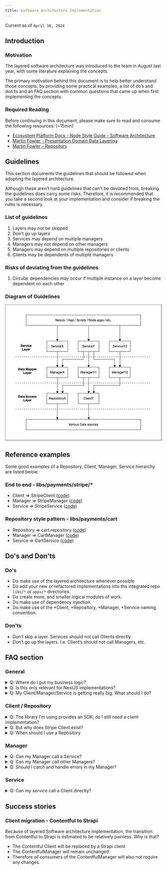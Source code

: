 ```yaml
---
title: Software Architecture Implementation
---
```


Current as of `April 16, 2024`

## Introduction
### Motivation

The layered software architecture was introduced to the team in August last year, with some literature explaining the concepts. 

The primary motivation behind this document is to help better understand those concepts, by providing some practical examples, a list of do’s and don’ts and an FAQ section with common questions that came up when first implementing the concepts.

### Required Reading

Before continuing in this document, please make sure to read and consume the following resources. (~15min)

* [Ecosystem Platform Docs - Node Style Guide - Software Architecture](https://mozilla.github.io/ecosystem-platform/reference/style-guides/node-style-guide#software-architecture)
* [Martin Fowler - Presentation Domain Data Layering](https://martinfowler.com/bliki/PresentationDomainDataLayering.html)
* [Martin Fowler - Repository](https://martinfowler.com/eaaCatalog/repository.html)

## Guidelines

This section documents the guidelines that should be followed when adopting the layered architecture.

Although these aren’t hard guidelines that can't be deviated from, breaking the guidelines does carry some risks. Therefore, it is  recommended that you take a second look at your implementation and consider if breaking the rules is necessary.

### List of guidelines

1. Layers may not be skipped
2. Don't go up layers
3. Services may depend on multiple managers
4. Managers may not depend on other managers
5. Managers may depend on multiple repositories or clients
6. Clients may be dependents of multiple managers

### Risks of deviating from the guidelines

1. Circular dependencies may occur if multiple instance on a layer become dependent on each other

### Diagram of Guidelines

![](../../../../static/diagrams/node-style-guide-layers.png)

## Reference examples

Some good examples of a Repository, Client, Manager, Service hierarchy are listed below.

### End to end - libs/payments/stripe/*

* Client => StripeClient ([code](https://github.com/mozilla/fxa/blob/main/libs/payments/stripe/src/lib/stripe.client.ts))
* Manager => StripeManager ([code](https://github.com/mozilla/fxa/blob/main/libs/payments/stripe/src/lib/stripe.manager.ts))
* Service => StripeService ([code](https://github.com/mozilla/fxa/blob/main/libs/payments/stripe/src/lib/stripe.service.ts))

### Repository style pattern - libs/payments/cart

* Repository => cart.repository ([code](https://github.com/mozilla/fxa/blob/main/libs/payments/cart/src/lib/cart.repository.ts))
* Manager => CartManager ([code](https://github.com/mozilla/fxa/blob/main/libs/payments/cart/src/lib/cart.manager.ts))
* Service => CartService ([code](https://github.com/mozilla/fxa/blob/main/libs/payments/cart/src/lib/cart.service.ts))

## Do's and Don'ts

### Do's

* Do make use of the layered architecture whenever possible
* Do add your new or refactored implementations into the integrated repo `libs/*` or `apps/*` directories.
* Do create more, and smaller logical modules of work.
* Do make use of dependency injection.
* Do make use of the *Client, *Repository, *Manager, *Service naming convention.

### Don'ts

* Don’t skip a layer. Services should not call Clients directly.
* Don’t go up the layers. I.e. Client’s should not call Managers, etc.

## FAQ section

### General

<details>
  <summary>Q: Where do I put my business logic?</summary>
  <div>
    Managers should be used for business logic.
  </div>
</details>

<details>
  <summary>Q: Is this only relevant for NestJS implementations?</summary>
  <div>Nope, this can be used anywhere. Dependency injection is strongly encouraged, but classes can also be imported just like any ol’POJO.</div>
</details>

<details>
  <summary>Q: My Client/Manager/Service is getting really big. What should I do?</summary>
  <div>
    <p>Are there logical and realistic places where the module can be broken up into multiple Client/Manager/Services?</p>
    <p>For example say the StripeManager is getting too large, consider breaking it up into StripeSubscriptionManager and StripeManager?</p>
  </div>
</details>

### Client / Repository

<details>
  <summary>Q: The library I’m using provides an SDK, do I still need a client implementation?</summary>
  <div>No, it’s not required. If the SDK already provides the necessary queries, the Manager can call the SDK directly.</div>
</details>

<details>
  <summary>Q: But why does Stripe Client exist?</summary>
  <div>See the Stripe typings ADR. [ADR link](https://github.com/mozilla/fxa/blob/main/docs/adr/0040-stripe-typings.md)</div>
</details>

<details>
  <summary>Q: When should I use a Repository</summary>
  <div>A typical use case will be for database access.</div>
</details>

### Manager

<details>
  <summary>Q: Can my Manager call a Service?</summary>
  <div>No. Dependencies should not go up a layer.</div>
</details>

<details>
  <summary>Q: Can my Manager call other Managers?</summary>
  <div>
  <p>No. Only Services should call Managers.</p>
  <p>Typically, if the feature requires you to import a manager from another manager, it’s a good tell that the feature you are busy implementing requires some other refactoring.</p>
  </div>
</details>

<details>
  <summary>Q: Should I catch and handle errors in my Manager?</summary>
  <div>Typically, no. Errors should bubble up, so that they can be properly handled by consumers of Managers.</div>
</details>

### Service

<details>
  <summary>Q: Can my service call a Client directly?</summary>
  <div>
    <p>No. A service should only have Managers and other Services as dependencies.</p>
    <p>Even if no additional logic is needed from the client/repository, simply wrap the client/repository call in a manager method. This might feel unnecessary at the time, but it allows for easy expansion in future if necessary.</p>
  </div>
</details>

## Success stories

### Client migration - Contentful to Strapi

Because of layered Software architecture implementation, the transition from Contentful to Strapi is estimated to be relatively painless. Why is that? 
* The Contentful Client will be replaced by a Strapi client
* The ContentfulManager will remain unchanged
* Therefore all consumers of the ContentfulManager will also not require any changes.

